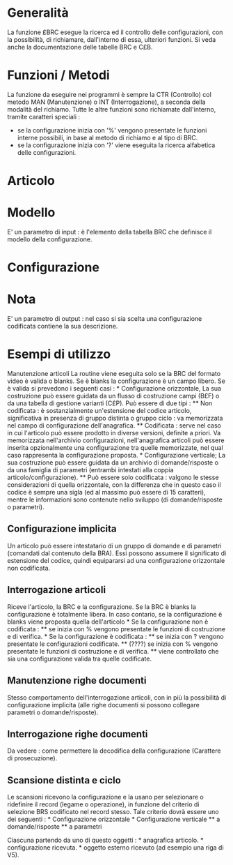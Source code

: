 # Generalità
La funzione £BRC esegue la ricerca ed il controllo delle configurazioni, con la possibilità, di richiamare, dall'interno di essa, ulteriori funzioni.
Si veda anche la documentazione delle tabelle BRC e C£B.
# Funzioni / Metodi
La funzione da eseguire nei programmi è sempre la CTR (Controllo) col metodo MAN (Manutenzione) o INT (Interrogazione), a seconda della modalità del richiamo.
Tutte le altre funzioni sono richiamate dall'interno, tramite caratteri speciali : 
-    se la configurazione inizia con '%' vengono presentate le funzioni interne possibili, in base al metodo di richiamo e al tipo di BRC.
-    se la configurazione inizia con '?' viene eseguita la ricerca alfabetica delle configurazioni.
# Articolo
# Modello
E' un parametro di input :  è l'elemento della tabella BRC che definisce il modello della configurazione.
# Configurazione
# Nota
E' un parametro di output :  nel caso si sia scelta una configurazione codificata contiene la sua descrizione.
# Esempi di utilizzo
Manutenzione articoli
La routine viene eseguita solo se la BRC del formato video è valida o blanks. Se è blanks la configurazione è un campo libero. Se è valida si prevedono i seguenti casi : 
 \* Configurazione orizzontale, La sua costruzione può essere guidata da un flusso di costruzione campi (B£F) o da una tabella di gestione varianti (C£P). Può essere di due tipi : 
 \*\* Non codificata :  è sostanzialmente un'estensione del codice articolo, significativa in presenza di gruppo distinta o gruppo ciclo :  va memorizzata nel campo di configurazione dell'anagrafica.
 \*\* Codificata :  serve nel caso in cui l'articolo può essere prodotto in diverse versioni, definite a priori.
Va memorizzata nell'archivio configurazioni, nell'anagrafica articoli può essere inserita opzionalmente una configurazione tra quelle memorizzate, nel qual caso rappresenta la configurazione proposta.
 \* Configurazione verticale; La sua costruzione può essere guidata da un archivio di domande/risposte o da una famiglia di parametri (entrambi intestati alla coppia articolo/configurazione).
 \*\* Può essere solo codificata :  valgono le stesse considerazioni di quella orizzontale, con la differenza che in questo caso il codice è sempre una sigla (ed al massimo può essere di 15 caratteri), mentre le informazioni sono contenute nello sviluppo (di domande/risposte o parametri).


## Configurazione implicita
Un articolo può essere intestatario di un gruppo di domande e di parametri (comandati dal contenuto della BRA). Essi possono assumere il significato di estensione del codice, quindi equipararsi ad una configurazione orizzontale non codificata.

## Interrogazione articoli
Riceve l'articolo, la BRC e la configurazione. Se la BRC è blanks la configurazione è totalmente libera. In caso contario, se la configurazione  è blanks viene proposta quella dell'articolo
 \* Se la configurazione non è codificata : 
 \*\* se inizia con  % vengono presentate le funzioni di costruzione e di verifica.
 \* Se la configurazione è codificata : 
 \*\* se inizia con ? vengono presentate le configurazioni codificate.
 \*\* (????) se inizia con % vengono presentate le funzioni di costruzione e di verifica.
 \*\* viene controllato che sia una configurazione valida tra quelle codificate.

## Manutenzione righe documenti
Stesso comportamento dell'interrogazione articoli, con in più la possibilità di configurazione implicita (alle righe documenti si possono collegare parametri o domande/risposte).

## Interrogazione righe documenti
Da vedere :  come permettere la decodifica della configurazione (Carattere di prosecuzione).

## Scansione distinta e ciclo
Le scansioni ricevono la configurazione e la usano per selezionare o ridefinire il record (legame o operazione), in funzione del criterio di selezione BRS codificato nel record stesso.
Tale criterio dovrà essere uno dei seguenti : 
 \* Configurazione orizzontale
 \* Configurazione verticale
 \*\* a domande/risposte
 \*\* a parametri

Ciascuna partendo da uno di questo oggetti : 
 \* anagrafica articolo.
 \* configurazione ricevuta.
 \* oggetto esterno ricevuto (ad esempio una riga di V5).
